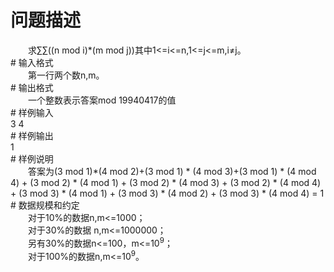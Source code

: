 <div id="pcont1" style="margin-top:20px; display:block;">

# 问题描述

<div class="pdcont">　　求∑∑((n mod i)*(m mod j))其中1&lt;=i&lt;=n,1&lt;=j&lt;=m,i≠j。</div>
# 输入格式

<div class="pdcont">　　第一行两个数n,m。</div>
# 输出格式

<div class="pdcont">　　一个整数表示答案mod 19940417的值</div>
# 样例输入

<div class="pddata">3 4</div>
# 样例输出

<div class="pddata">1</div>
# 样例说明

<div class="pdcont">　　答案为(3 mod 1)*(4 mod 2)+(3 mod 1) * (4 mod 3)+(3 mod 1) * (4 mod 4) + (3 mod 2) * (4 mod 1) + (3 mod 2) * (4 mod 3) + (3 mod 2) * (4 mod 4) + (3 mod 3) * (4 mod 1) + (3 mod 3) * (4 mod 2) + (3 mod 3) * (4 mod 4) = 1</div>
# 数据规模和约定

<div class="pdcont">　　对于10%的数据n,m&lt;=1000；<br/>
　　对于30%的数据 n,m&lt;=1000000；<br/>
　　另有30%的数据n&lt;=100，m&lt;=10<sup>9</sup>；<br/>
　　对于100%的数据n,m&lt;=10<sup>9</sup>。</div>

</div>